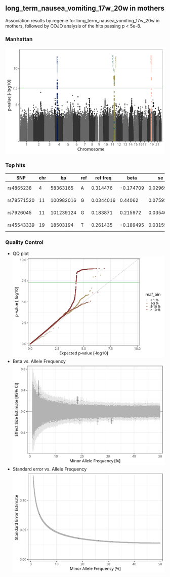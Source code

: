 ## long_term_nausea_vomiting_17w_20w in mothers
Association results by regenie for long_term_nausea_vomiting_17w_20w in mothers, followed by COJO analysis of the hits passing p < 5e-8.
### Manhattan
![](figures/pop_mothers_pheno_long_term_nausea_vomiting_17w_20w_mh.png)
### Top hits
| SNP | chr | bp | ref | ref freq | beta | se | p | n | Ensembl | Phenoscanner | freq geno | b joint | b joint se | p joint | ld r |
| --- | --- | -- | --- | -------- | ---- | -- | - | - | ------- | ------------ | --------- | ------- | ---------- | ------- | ---- |
| rs4865238 | 4 | 58363165 | A | 0.314476 | -0.174709 | 0.0296946 | 4.01613e-09 | 56217.4 | [RP11-319E12.2](ensembl/rs4865238.md) | No Results | 0.31387 | -0.174709 | 0.0297035 | 4.05904e-09 | 0 |
| rs78571520 | 11 | 100982016 | G | 0.0344016 | 0.44062 | 0.0759508 | 6.57685e-09 | 55759.2 | [PGR](ensembl/rs78571520.md) | No Results | 0.0344672 | 0.469741 | 0.0761069 | 6.73809e-10 | -0.0598419 |
| rs7926045 | 11 | 101239124 | G | 0.183871 | 0.215972 | 0.0354068 | 1.06246e-09 | 56792.2 | [TRPC6](ensembl/rs7926045.md) | No Results | 0.184247 | 0.228957 | 0.0354805 | 1.09631e-10 | 0 |
| rs45543339 | 19 | 18503194 | T | 0.261435 | -0.189495 | 0.0315503 | 1.90011e-09 | 55703.3 | [LRRC25](ensembl/rs45543339.md) | [[...]](phenoscanner/rs45543339.md) | 0.259952 | -0.189495 | 0.0315602 | 1.92238e-09 | 0 |
### Quality Control
- QQ plot
![](figures/pop_mothers_pheno_long_term_nausea_vomiting_17w_20w_qq.png)
- Beta vs. Allele Frequency
![](figures/pop_mothers_pheno_long_term_nausea_vomiting_17w_20w_beta_af.png)
- Standard error vs. Allele Frequency
![](figures/pop_mothers_pheno_long_term_nausea_vomiting_17w_20w_se_af.png)
